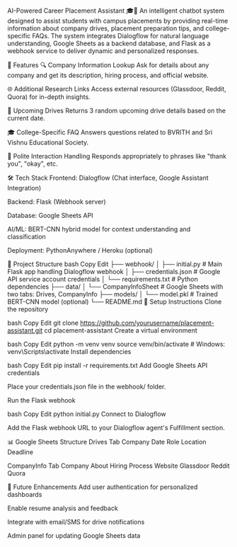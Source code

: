 AI-Powered Career Placement Assistant 🎓🤖
An intelligent chatbot system designed to assist students with campus placements by providing real-time information about company drives, placement preparation tips, and college-specific FAQs. The system integrates Dialogflow for natural language understanding, Google Sheets as a backend database, and Flask as a webhook service to deliver dynamic and personalized responses.

🚀 Features
🔍 Company Information Lookup
Ask for details about any company and get its description, hiring process, and official website.

🌐 Additional Research Links
Access external resources (Glassdoor, Reddit, Quora) for in-depth insights.

📅 Upcoming Drives
Returns 3 random upcoming drive details based on the current date.

🎓 College-Specific FAQ
Answers questions related to BVRITH and Sri Vishnu Educational Society.

💬 Polite Interaction Handling
Responds appropriately to phrases like "thank you", "okay", etc.

🛠️ Tech Stack
Frontend: Dialogflow (Chat interface, Google Assistant Integration)

Backend: Flask (Webhook server)

Database: Google Sheets API

AI/ML: BERT-CNN hybrid model for context understanding and classification

Deployment: PythonAnywhere / Heroku (optional)

📁 Project Structure
bash
Copy
Edit
├── webhook/
│   ├── initial.py           # Main Flask app handling Dialogflow webhook
│   ├── credentials.json     # Google API service account credentials
│   └── requirements.txt     # Python dependencies
├── data/
│   └── CompanyInfoSheet     # Google Sheets with two tabs: Drives, CompanyInfo
├── models/
│   └── model.pkl            # Trained BERT-CNN model (optional)
└── README.md
🔧 Setup Instructions
Clone the repository

bash
Copy
Edit
git clone https://github.com/yourusername/placement-assistant.git
cd placement-assistant
Create a virtual environment

bash
Copy
Edit
python -m venv venv
source venv/bin/activate  # Windows: venv\Scripts\activate
Install dependencies

bash
Copy
Edit
pip install -r requirements.txt
Add Google Sheets API credentials

Place your credentials.json file in the webhook/ folder.

Run the Flask webhook

bash
Copy
Edit
python initial.py
Connect to Dialogflow

Add the Flask webhook URL to your Dialogflow agent's Fulfillment section.

📊 Google Sheets Structure
Drives Tab
Company	Date	Role	Location	Deadline

CompanyInfo Tab
Company	About	Hiring Process	Website	Glassdoor	Reddit	Quora

📌 Future Enhancements
Add user authentication for personalized dashboards

Enable resume analysis and feedback

Integrate with email/SMS for drive notifications

Admin panel for updating Google Sheets data
